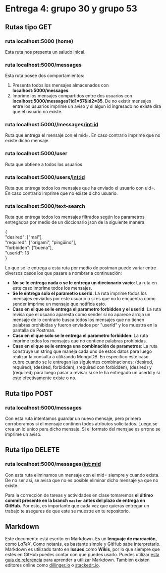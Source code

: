 # Entrega 4: grupo 30 y grupo 53

## Rutas tipo GET
### ruta **localhost:5000** (home)
Esta ruta nos presenta un saludo inical.

### ruta **localhost:5000/messages**
Esta ruta posee dos comportamientos:
1. Presenta todos los mensajes almacenados con **localhost:5000/messages**
2. Imprime los mensajes compartidos entre dos usuarios con **localhost:5000/messages?id1=57&id2=35**. De no existir mensajes entre los usuarios imprime un aviso y si algun id ingresado no existe dira que el usuario no existe.


### ruta **localhost:5000//messages/<int:id>**
Ruta que entrega el mensaje con el mid=<id>. En caso contrario imprime que no existe dicho mensaje.

### ruta **localhost:5000/user**
Ruta que obtiene a todos los usuarios

### ruta **localhost:5000/users/<int:id>**
Ruta que entrega todos los mensajes que ha enviado el usuario con uid=<id>. En caso contrario imprime que no existe dicho usuario.

### ruta **localhost:5000/text-search**
Ruta que entrega todos los mensajes filtrados según los parametros entregados por medio de un diccionario json de la siguiente manera:

{  
    "desired": ["mal"],  
    "required": ["origami", "pingüino"],  
    "forbbiden": ["buena"],  
    "userId": 13  
}

Lo que se le entrega a esta ruta por medio de postman puede variar entre diversos casos los que pasare a nombrar a continuación:
- **No se le entrega nada o se le entrega un diccionario vacio**: La ruta en este caso imprime todos los mensajes.
- **Se le entrega solo el parametro userId**: La ruta imprime todos los mensajes enviados por este usuario o si es que no lo encuentra como sender imprime un mensaje que notifica esto.
- **Caso en el que se le entrega el parametro forbidden y el userId**: La ruta revisa que el usuario aparesta como sender si no aparece arroja un mensaje de lo contrario busca todos los mensajes que no tienen palabras prohibidas y fueron enviados por "userId" y los muestra en la pantalla de Postman.
- **Caso en el que solo se le entrega el parametro forbidden**: La ruta imprime todos los mensajes que no contiene palabras prohibidas.
- **Caso en el que se le entrega una combinación de parametros**: La ruta construye un string que maneja cada uno de estos datos para luego realizar la consulta a utilizando MongoDB. En especifico este caso cubre cuando se le entregan las siguientes combinaciones: (desired, required), (desired, forbidden), (required con forbidden), (desired) y (required) para luego pasar a revisar si se le ha entregado un userId y si este efectivamente existe o no.

## Ruta tipo POST
### ruta **localhost:5000/messages**
Con esta ruta intentamos guardar un nuevo mensaje, pero primero corroboramos si el mensaje continen todos atributos solicitados. Luego,se crea un id unico para dicho mensaje. Si el formato del mensjae es errono se imprime un aviso.

## Ruta tipo DELETE
### ruta **localhost:5000/messages/<int:mid>**
Con esta ruta eliminamos un mensaje con el mid=<mid> siempre y cuando exista. De no ser asi, se avisa que no es posible eliminar dicho mensaje ya que no existe.


Para la corrección de tareas y actividades en clase tomaremos **el último commit presente en la branch `master` antes del plazo de entrega en GitHub.** Por esto, es importante que cada vez que quieras entregar un trabajo te asegures de que este se muestre en tu repositorio.

## Markdown

Este documento está escrito en Markdown. Es un **lenguaje de marcación**, como *LaTeX*. Como notarás, es bastante simple y GitHub sabe interpretarlo. Markdown es utilizado tanto en **Issues** como **Wikis**, por lo que siempre que estés en GitHub puedes contar con que puedes usarlo. Puedes utilizar [esta guía de referencia](https://github.com/adam-p/markdown-here/wiki/Markdown-Cheatsheet) para aprender a utilizar Markdown. También existen editores online como [dillinger.io](http://dillinger.io/) o [stackedit.io](https://stackedit.io).
